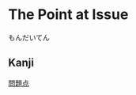 # The Point at Issue
もんだいてん

## Kanji
[問](../Kanji/kanji-dict/問.md)[題](../Kanji/kanji-dict/題.md)[点](../Kanji/kanji-dict/点.md)
